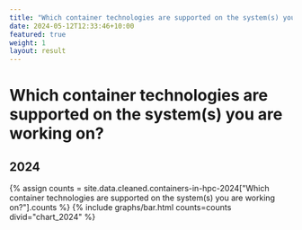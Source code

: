 ```yaml
---
title: "Which container technologies are supported on the system(s) you are working on?"
date: 2024-05-12T12:33:46+10:00
featured: true
weight: 1
layout: result
---
```


# Which container technologies are supported on the system(s) you are working on?

## 2024

{% assign counts = site.data.cleaned.containers-in-hpc-2024["Which container technologies are supported on the system(s) you are working on?"].counts %}
{% include graphs/bar.html counts=counts divid="chart_2024" %}


